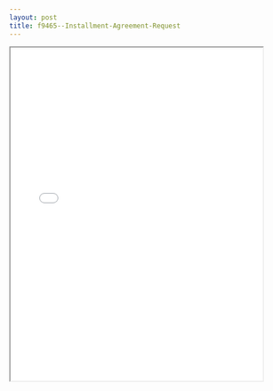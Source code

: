 ```yaml
---
layout: post
title: f9465--Installment-Agreement-Request
---
```


<div class="pdf-container">
<iframe src="/ea/_pdf-2-md/f9465--Installment-Agreement-Request.pdf" height="600" width="90%" allowFullScreen="true"></iframe>
</div>

